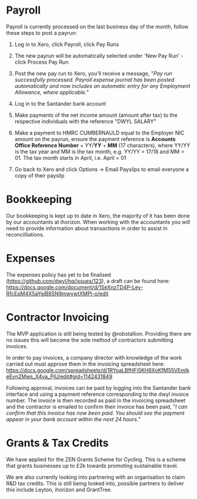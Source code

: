 # Payroll

Payroll is currently processed on the last business day of the month, follow these steps to post a payrun:

1. Log in to Xero, click Payroll, click Pay Runs

2. The new payrun will be automatically selected under 'New Pay Run' - click Process Pay Run

3. Post the new pay run to Xero, you'll receive a message, "*Pay run successfully processed. Payroll expense journal has been posted automatically and now includes an automatic entry for any Employment Allowance, where applicable.*"

4. Log in to the Santander bank account

5. Make payments of the net income amount (amount after tax) to the respective individuals with the reference "DWYL SALARY"

6. Make a payment to HMRC CUMBERNAULD equal to the Employer NIC amount on the payrun, ensure the payment reference is **Accounts Office Reference Number** + YY/**YY** + **MM** (17 characters), where YY/YY is the tax year and MM is the tax month, e.g. YY/YY = 17/18 and MM = 01. The tax month starts in April, i.e. April = 01

7. Go back to Xero and click Options -> Email Payslips to email everyone a copy of their payslip

# Bookkeeping

Our bookkeeping is kept up to date in Xero, the majority of it has been done by our accountants at ihorizon. When working with the accountants you will need to provide information about transactions in order to assist in reconcilliations.

# Expenses

The expenses policy has yet to be finalised (https://github.com/dwyl/hq/issues/123), a draft can be found here:
https://docs.google.com/document/d/1SeXnzTD4P-Ley-RfcEpM4X5aYgjB8SN9mwywtXMPi-o/edit

# Contractor Invoicing

The MVP application is still being tested by @robstallion. Providing there are no issues this will become the sole method of contractors submitting invoices.

In order to pay invoices, a company director with knowledge of the work carried out must approve them in the invoicing spreadsheet here:
https://docs.google.com/spreadsheets/d/1RYoaLBfHFi5KH8XoKfM55VEmlkeEyn2Mws_X4ya_PiU/edit#gid=1142431849

Following approval, invoices can be paid by logging into the Santander bank interface and using a payment reference corresponding to the dwyl invoice number. The invoice is then recorded as paid in the invoicing spreadsheet and the contractor is emailed to confirm their invoice has been paid, "*I can confirm that this invoice has now been paid. You should see the payment appear in your bank account within the next 24 hours.*"

# Grants & Tax Credits

We have applied for the ZEN Grants Scheme for Cycling. This is a scheme that grants businesses up to £2k towards promoting sustainable travel.

We are also currently looking into partnering with an organisation to claim R&D tax credits. This is still being looked into, possible partners to deliver this include Leyton, ihorizon and GrantTree.

